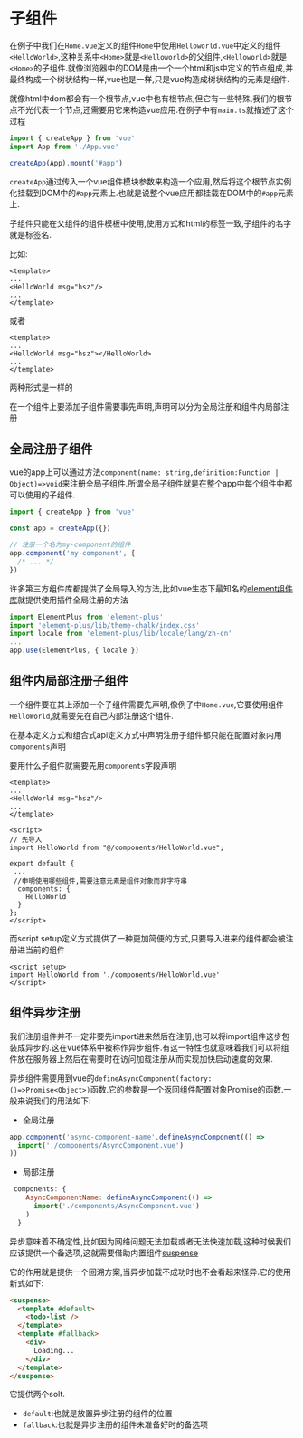 # 子组件

在例子中我们在`Home.vue`定义的组件`Home`中使用`Helloworld.vue`中定义的组件`<HelloWorld>`,这种关系中`<Home>`就是`<Helloworld>`的父组件,`<Helloworld>`就是`<Home>`的子组件.就像浏览器中的DOM是由一个一个html和js中定义的节点组成,并最终构成一个树状结构一样,vue也是一样,只是vue构造成树状结构的元素是组件.

就像html中dom都会有一个根节点,vue中也有根节点,但它有一些特殊,我们的根节点不光代表一个节点,还需要用它来构造vue应用.在例子中有`main.ts`就描述了这个过程

```typescript
import { createApp } from 'vue'
import App from './App.vue'

createApp(App).mount('#app')

```

`createApp`通过传入一个vue组件模块参数来构造一个应用,然后将这个根节点实例化挂载到DOM中的`#app`元素上.也就是说整个vue应用都挂载在DOM中的`#app`元素上.

子组件只能在父组件的组件模板中使用,使用方式和html的标签一致,子组件的名字就是标签名.

比如:

```vue
<template>
...
<HelloWorld msg="hsz"/>
...
</template>
```

或者

```vue
<template>
...
<HelloWorld msg="hsz"></HelloWorld>
...
</template>
```

两种形式是一样的

在一个组件上要添加子组件需要事先声明,声明可以分为全局注册和组件内局部注册

## 全局注册子组件

vue的app上可以通过方法`component(name: string,definition:Function | Object)=>void`来注册全局子组件.所谓全局子组件就是在整个app中每个组件中都可以使用的子组件.

```typescript
import { createApp } from 'vue'

const app = createApp({})

// 注册一个名为my-component的组件
app.component('my-component', {
  /* ... */
})
```

许多第三方组件库都提供了全局导入的方法,比如vue生态下最知名的[element组件库](https://github.com/element-plus/element-plus)就提供使用插件全局注册的方法

```js
import ElementPlus from 'element-plus'
import 'element-plus/lib/theme-chalk/index.css'
import locale from 'element-plus/lib/locale/lang/zh-cn'
...
app.use(ElementPlus, { locale })
```

## 组件内局部注册子组件

一个组件要在其上添加一个子组件需要先声明,像例子中`Home.vue`,它要使用组件`HelloWorld`,就需要先在自己内部注册这个组件.

在基本定义方式和组合式api定义方式中声明注册子组件都只能在配置对象内用`components`声明

要用什么子组件就需要先用`components`字段声明

```vue
<template>
...
<HelloWorld msg="hsz"/>
...
</template>

<script>
// 先导入
import HelloWorld from "@/components/HelloWorld.vue";

export default {
 ...
 //申明使用哪些组件,需要注意元素是组件对象而非字符串
  components: {
    HelloWorld
  }
};
</script>
```

而script setup定义方式提供了一种更加简便的方式,只要导入进来的组件都会被注册进当前的组件

```vue
<script setup>
import HelloWorld from './components/HelloWorld.vue'
</script>
```

## 组件异步注册

我们注册组件并不一定非要先import进来然后在注册,也可以将import组件这步包装成异步的.这在vue体系中被称作异步组件.有这一特性也就意味着我们可以将组件放在服务器上然后在需要时在访问加载注册从而实现加快启动速度的效果.

异步组件需要用到vue的`defineAsyncComponent(factory: ()=>Promise<Object>)`函数.它的参数是一个返回组件配置对象Promise的函数.一般来说我们的用法如下:

+ 全局注册

```js
app.component('async-component-name',defineAsyncComponent(() =>
  import('./components/AsyncComponent.vue')
))
```

+ 局部注册

```js
 components: {
    AsyncComponentName: defineAsyncComponent(() =>
      import('./components/AsyncComponent.vue')
    )
  }
```

异步意味着不确定性,比如因为网络问题无法加载或者无法快速加载,这种时候我们应该提供一个备选项,这就需要借助内置组件[suspense](https://v3.cn.vuejs.org/guide/migration/suspense.html#%E4%BB%8B%E7%BB%8D)

它的作用就是提供一个回溯方案,当异步加载不成功时也不会看起来怪异.它的使用新式如下:

```html
<suspense>
  <template #default>
    <todo-list />
  </template>
  <template #fallback>
    <div>
      Loading...
    </div>
  </template>
</suspense>
```

它提供两个solt.

+ `default`:也就是放置异步注册的组件的位置
+ `fallback`:也就是异步注册的组件未准备好时的备选项
